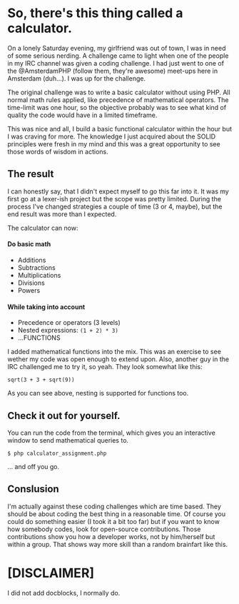 # So, there's this thing called a calculator.

On a lonely Saturday evening, my girlfriend was out of town, I was in need of some serious nerding. A challenge came to light when one of the people in my IRC channel was given a coding challenge. I had just went to one of the @AmsterdamPHP (follow them, they're awesome) meet-ups here in Amsterdam (duh…). I was up for the challenge.

The original challenge was to write a basic calculator without using PHP. All normal math rules applied, like precedence of mathematical operators. The time-limit was one hour, so the objective probably was to see what kind of quality the code would have in a limited timeframe.

This was nice and all, I build a basic functional calculator within the hour but I was craving for more. The knowledge I just acquired about the SOLID principles were fresh in my mind and this was a great opportunity to see those words of wisdom in actions.

## The result

I can honestly say, that I didn't expect myself to go this far into it. It was my first go at a lexer-ish project but the scope was pretty limited. During the process I've changed strategies a couple of time (3 or 4, maybe), but the end result was more than I expected.

The calculator can now:

#### Do basic math
* Additions
* Subtractions
* Multiplications
* Divisions
* Powers

#### While taking into account
* Precedence or operators (3 levels)
* Nested expressions: `(1 + 2) * 3)`
* …FUNCTIONS

I added mathematical functions into the mix. This was an exercise to see wether my code was open enough to extend upon. Also, another guy in the IRC challenged me to try it, so yeah. They look somewhat like this:

```
sqrt(3 + 3 + sqrt(9))
```

As you can see above, nesting is supported for functions too.

## Check it out for yourself.

You can run the code from the terminal, which gives you an interactive window to send mathematical queries to.

```
$ php calculator_assignment.php
```

… and off you go.

## Conslusion

I'm actually against these coding challenges which are time based. They should be about coding the best thing in a reasonable time. Of course you could do something easier (I took it a bit too far) but if you want to know how somebody codes, look for open-source contributions. Those contributions show you how a developer works, not by him/herself but within a group. That shows way more skill than a random brainfart like this.


# [DISCLAIMER]

I did not add docblocks, I normally do.